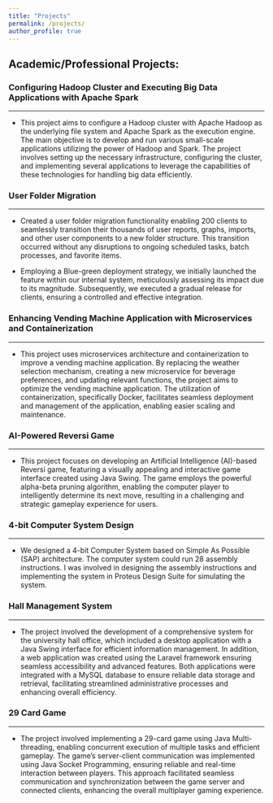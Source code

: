 ```yaml
---
title: "Projects"
permalink: /projects/
author_profile: true
---
```

## Academic/Professional Projects:

### Configuring Hadoop Cluster and Executing Big Data Applications with Apache Spark
***
- This project aims to configure a Hadoop cluster with Apache Hadoop as the underlying file system and Apache Spark as the execution engine. The main objective is to develop and run various small-scale applications utilizing the power of Hadoop and Spark. The project involves setting up the necessary infrastructure, configuring the cluster, and implementing several applications to leverage the capabilities of these technologies for handling big data efficiently.

### User Folder Migration
***
- Created a user folder migration functionality enabling 200 clients to seamlessly transition their thousands of user reports, graphs, imports, and other user components to a new folder structure. This transition occurred without any disruptions to ongoing scheduled tasks, batch processes, and favorite items. 

- Employing a Blue-green deployment strategy, we initially launched the feature within our internal system, meticulously assessing its impact due to its magnitude. Subsequently, we executed a gradual release for clients, ensuring a controlled and effective integration.

### Enhancing Vending Machine Application with Microservices and Containerization
***
- This project uses microservices architecture and containerization to improve a vending machine application. By replacing the weather selection mechanism, creating a new microservice for beverage preferences, and updating relevant functions, the project aims to optimize the vending machine application. The utilization of containerization, specifically Docker, facilitates seamless deployment and management of the application, enabling easier scaling and maintenance.

### AI-Powered Reversi Game
***
- This project focuses on developing an Artificial Intelligence (AI)-based Reversi game, featuring a visually appealing and interactive game interface created using Java Swing. The game employs the powerful alpha-beta pruning algorithm, enabling the computer player to intelligently determine its next move, resulting in a challenging and strategic gameplay experience for users.

### 4-bit Computer System Design
***
- We designed a 4-bit Computer System based on Simple As Possible (SAP) architecture. The computer system could run 28 assembly instructions. I was involved in designing the assembly instructions and implementing the system in Proteus Design Suite for simulating the system.

### Hall Management System
***
- The project involved the development of a comprehensive system for the university hall office, which included a desktop application with a Java Swing interface for efficient information management. In addition, a web application was created using the Laravel framework ensuring seamless accessibility and advanced features. Both applications were integrated with a MySQL database to ensure reliable data storage and retrieval, facilitating streamlined administrative processes and enhancing overall efficiency.

### 29 Card Game
***
- The project involved implementing a 29-card game using Java Multi-threading, enabling concurrent execution of multiple tasks and efficient gameplay. The game’s server-client communication was implemented using Java Socket Programming, ensuring reliable and real-time interaction between players. This approach facilitated seamless communication and synchronization between the game server and connected clients, enhancing the overall multiplayer gaming experience.